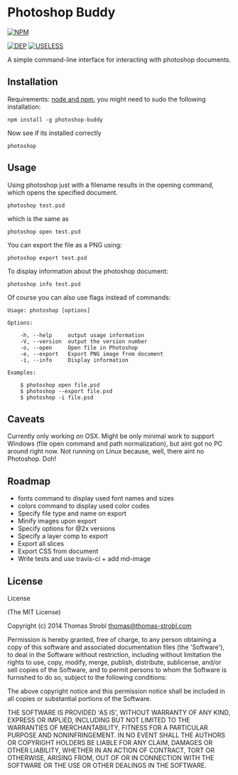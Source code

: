 # Photoshop Buddy

[![NPM](https://nodei.co/npm/photoshop-buddy.png?downloads=true)](https://nodei.co/npm/photoshop-buddy/)

[![DEP](https://david-dm.org/tom2strobl/photoshop-buddy.png)](https://david-dm.org/tom2strobl/photoshop-buddy)
[![USELESS](http://img.shields.io/badge/useless-badge-green.svg)]()

A simple command-line interface for interacting with photoshop documents.

## Installation

Requirements: [node and npm](http://nodejs.org/), you might need to sudo the following installation:

    npm install -g photoshop-buddy

Now see if its installed correctly

    photoshop

## Usage

Using photoshop just with a filename results in the opening command, which opens the specified document.

    photoshop test.psd

which is the same as

    photoshop open test.psd

You can export the file as a PNG using:

    photoshop export test.psd

To display information about the photoshop document:

    photoshop info test.psd

Of course you can also use flags instead of commands:

    Usage: photoshop [options]

    Options:

        -h, --help     output usage information
        -V, --version  output the version number
        -o, --open     Open file in Photoshop
        -e, --export   Export PNG image from document
        -i, --info     Display information

    Examples:

        $ photoshop open file.psd
        $ photoshop --export file.psd
        $ photoshop -i file.psd

## Caveats

Currently only working on OSX. Might be only minimal work to support Windows (file open command and path normalization), but aint got no PC around right now. Not running on Linux because, well, there aint no Photoshop. Doh!

## Roadmap

- fonts command to display used font names and sizes
- colors command to display used color codes
- Specify file type and name on export
- Minify images upon export
- Specify options for @2x versions
- Specify a layer comp to export
- Export all slices
- Export CSS from document
- Write tests and use travis-ci + add md-image

## License

License

(The MIT License)

Copyright (c) 2014 Thomas Strobl <thomas@thomas-strobl.com>

Permission is hereby granted, free of charge, to any person obtaining a copy of this software and associated documentation files (the 'Software'), to deal in the Software without restriction, including without limitation the rights to use, copy, modify, merge, publish, distribute, sublicense, and/or sell copies of the Software, and to permit persons to whom the Software is furnished to do so, subject to the following conditions:

The above copyright notice and this permission notice shall be included in all copies or substantial portions of the Software.

THE SOFTWARE IS PROVIDED 'AS IS', WITHOUT WARRANTY OF ANY KIND, EXPRESS OR IMPLIED, INCLUDING BUT NOT LIMITED TO THE WARRANTIES OF MERCHANTABILITY, FITNESS FOR A PARTICULAR PURPOSE AND NONINFRINGEMENT. IN NO EVENT SHALL THE AUTHORS OR COPYRIGHT HOLDERS BE LIABLE FOR ANY CLAIM, DAMAGES OR OTHER LIABILITY, WHETHER IN AN ACTION OF CONTRACT, TORT OR OTHERWISE, ARISING FROM, OUT OF OR IN CONNECTION WITH THE SOFTWARE OR THE USE OR OTHER DEALINGS IN THE SOFTWARE.

